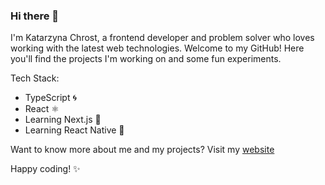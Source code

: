 ### Hi there 👋
I'm Katarzyna Chrost, a frontend developer and problem solver who loves working with the latest web technologies. Welcome to my GitHub! Here you'll find the projects I'm working on and some fun experiments.

Tech Stack:
- TypeScript 🌀
- React ⚛️
- Learning Next.js 🚀
- Learning React Native 📱

Want to know more about me and my projects? Visit my [website](https://www.katarzynachrost.pl)

Happy coding! ✨

